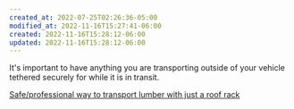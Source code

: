 ```yaml
---
created_at: 2022-07-25T02:26:36-05:00
modified_at: 2022-11-16T15:27:41-06:00
created: 2022-11-16T15:28:12-06:00
updated: 2022-11-16T15:28:12-06:00
---
```


It's important to have anything you are transporting outside of your vehicle tethered securely for while it is in transit.

[Safe/professional way to transport lumber with just a roof rack](https://diy.stackexchange.com/questions/79733/safe-professional-way-to-transport-lumber-with-just-a-roof-rack)
